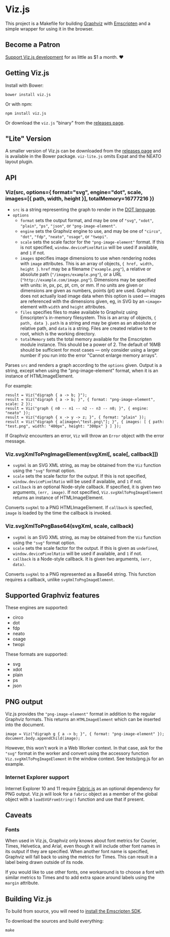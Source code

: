 # Viz.js

This project is a Makefile for building [Graphviz](http://www.graphviz.org) with [Emscripten](http://kripken.github.io/emscripten-site/) and a simple wrapper for using it in the browser.

## Become a Patron

[Support Viz.js development](https://patreon.com/mdaines) for as little as $1 a month. ❤️

## Getting Viz.js

Install with Bower:

    bower install viz.js

Or with npm:

    npm install viz.js

Or download the `viz.js` "binary" from the [releases page](https://github.com/mdaines/viz.js/releases).

## "Lite" Version

A smaller version of Viz.js can be downloaded from the [releases page](https://github.com/mdaines/viz.js/releases) and is available in the Bower package. `viz-lite.js` omits Expat and the NEATO layout plugin.

## API

### Viz(src, options={ format="svg", engine="dot", scale, images=[{ path, width, height }], totalMemory=16777216 })

- `src` is a string representing the graph to render in the [DOT language](http://www.graphviz.org/content/dot-language).
- `options`
  - `format` sets the output format, and may be one of `"svg"`, `"xdot"`, `"plain"`, `"ps"`, `"json"`, or `"png-image-element"`.
  - `engine` sets the Graphviz engine to use, and may be one of `"circo"`, `"dot"`, `"fdp"`, `"neato"`, `"osage"`, or `"twopi"`.
  - `scale` sets the scale factor for the `"png-image-element"` format. If this is not specified, `window.devicePixelRatio` will be used if available, and `1` if not.
  - `images` specifies image dimensions to use when rendering nodes with `image` attributes. This is an array of objects, `{ href, width, height }`. `href` may be a filename (`"example.png"`), a relative or absolute path (`"/images/example.png"`), or a URL (`"http://example.com/image.png"`). Dimensions may be specified with units: in, px, pc, pt, cm, or mm. If no units are given or dimensions are given as numbers, points (pt) are used. Graphviz does not actually load image data when this option is used — images are referenced with the dimensions given, eg, in SVG by an `<image>` element with `width` and `height` attributes.
  - `files` specifies files to make available to Graphviz using Emscripten's in-memory filesystem. This is an array of objects, `{ path, data }`. `path` is a string and may be given as an absolute or relative path, and `data` is a string. Files are created relative to the root, which is the working directory.
  - `totalMemory` sets the total memory available for the Emscripten module instance. This should be a power of 2. The default of 16MB should be sufficient for most cases — only consider using a larger number if you run into the error "Cannot enlarge memory arrays".

Parses `src` and renders a graph according to the `options` given. Output is a string, except when using the "png-image-element" format, when it is an instance of HTMLImageElement.

For example:

    result = Viz("digraph { a -> b; }");
    result = Viz("digraph { a -> b; }", { format: "png-image-element", scale: 2 });
    result = Viz("graph { n0 -- n1 -- n2 -- n3 -- n0; }", { engine: "neato" });
    result = Viz("digraph { x -> y -> z; }", { format: "plain" });
    result = Viz("digraph { a[image=\"test.png\"]; }", { images: [ { path: "test.png", width: "400px", height: "300px" } ] });

If Graphviz encounters an error, `Viz` will throw an `Error` object with the error message.

### Viz.svgXmlToPngImageElement(svgXml[, scale[, callback]])

- `svgXml` is an SVG XML string, as may be obtained from the `Viz` function using the `"svg"` format option.
- `scale` sets the scale factor for the output. If this is not specified, `window.devicePixelRatio` will be used if available, and `1` if not.
- `callback` is an optional Node-style callback. If specified, it is given two arguments, `(err, image)`. If not specified, `Viz.svgXmlToPngImageElement` returns an instance of HTMLImageElement.

Converts `svgXml` to a PNG HTMLImageElement. If `callback` is specfied, `image` is loaded by the time the callback is invoked.

### Viz.svgXmlToPngBase64(svgXml, scale, callback)

- `svgXml` is an SVG XML string, as may be obtained from the `Viz` function using the `"svg"` format option.
- `scale` sets the scale factor for the output. If this is given as `undefined`, `window.devicePixelRatio` will be used if available, and `1` if not.
- `callback` is a Node-style callback. It is given two arguments, `(err, data)`.

Converts `svgXml` to a PNG represented as a Base64 string. This function requires a callback, unlike `svgXmlToPngImageElement`.

## Supported Graphviz features

These engines are supported:

- circo
- dot
- fdp
- neato
- osage
- twopi

These formats are supported:

- svg
- xdot
- plain
- ps
- json

## PNG output

Viz.js provides the `"png-image-element"` format in addition to the regular Graphviz formats. This returns an `HTMLImageElement` which can be inserted into the document.

    image = Viz("digraph g { a -> b; }", { format: "png-image-element" });
    document.body.appendChild(image);

However, this won't work in a Web Worker context. In that case, ask for the `"svg"` format in the worker and convert using the accessory function `Viz.svgXmlToPngImageElement` in the window context. See tests/png.js for an example.

### Internet Explorer support

Internet Explorer 10 and 11 require [Fabric.js](http://fabricjs.com) as an optional dependency for PNG output. Viz.js will look for a `fabric` object as a member of the global object with a `loadSVGFromString()` function and use that if present.

## Caveats

### Fonts

When used in Viz.js, Graphviz only knows about font metrics for Courier, Times, Helvetica, and Arial, even though it will include other font names in its output if they are specified. When another font name is specified, Graphviz will fall back to using the metrics for Times. This can result in a label being drawn outside of its node.

If you would like to use other fonts, one workaround is to choose a font with similar metrics to Times and to add extra space around labels using the `margin` attribute.

## Building Viz.js

To build from source, you will need to [install the Emscripten SDK](http://kripken.github.io/emscripten-site/docs/getting_started/index.html).

To download the sources and build everything:

    make
